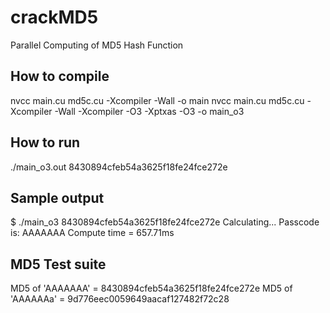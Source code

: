 # crackMD5
Parallel Computing of MD5 Hash Function


## How to compile
nvcc main.cu md5c.cu -Xcompiler -Wall -o main
nvcc main.cu md5c.cu -Xcompiler -Wall -Xcompiler -O3 -Xptxas -O3 -o main_o3


## How to run
./main_o3.out 8430894cfeb54a3625f18fe24fce272e


## Sample output
$ ./main_o3 8430894cfeb54a3625f18fe24fce272e
Calculating...
Passcode is: AAAAAAA
Compute time = 657.71ms


## MD5 Test suite
MD5 of 'AAAAAAA' = 8430894cfeb54a3625f18fe24fce272e
MD5 of 'AAAAAAa' = 9d776eec0059649aacaf127482f72c28
